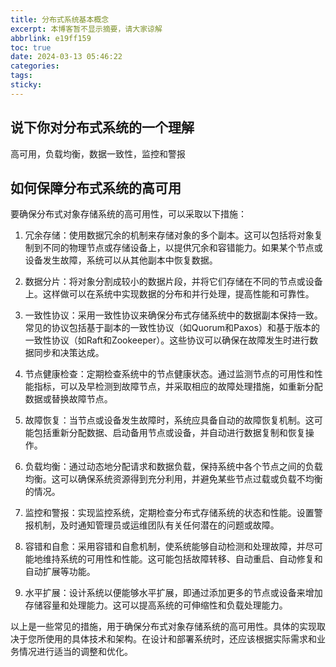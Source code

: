 ```yaml
---
title: 分布式系统基本概念
excerpt: 本博客暂不显示摘要，请大家谅解
abbrlink: e19ff159
toc: true
date: 2024-03-13 05:46:22
categories:
tags:
sticky:
---
```


## 说下你对分布式系统的一个理解

高可用，负载均衡，数据一致性，监控和警报

## 如何保障分布式系统的高可用

要确保分布式对象存储系统的高可用性，可以采取以下措施：

1. 冗余存储：使用数据冗余的机制来存储对象的多个副本。这可以包括将对象复制到不同的物理节点或存储设备上，以提供冗余和容错能力。如果某个节点或设备发生故障，系统可以从其他副本中恢复数据。

2. 数据分片：将对象分割成较小的数据片段，并将它们存储在不同的节点或设备上。这样做可以在系统中实现数据的分布和并行处理，提高性能和可靠性。

3. 一致性协议：采用一致性协议来确保分布式存储系统中的数据副本保持一致。常见的协议包括基于副本的一致性协议（如Quorum和Paxos）和基于版本的一致性协议（如Raft和Zookeeper）。这些协议可以确保在故障发生时进行数据同步和决策达成。

4. 节点健康检查：定期检查系统中的节点健康状态。通过监测节点的可用性和性能指标，可以及早检测到故障节点，并采取相应的故障处理措施，如重新分配数据或替换故障节点。

5. 故障恢复：当节点或设备发生故障时，系统应具备自动的故障恢复机制。这可能包括重新分配数据、启动备用节点或设备，并自动进行数据复制和恢复操作。

6. 负载均衡：通过动态地分配请求和数据负载，保持系统中各个节点之间的负载均衡。这可以确保系统资源得到充分利用，并避免某些节点过载或负载不均衡的情况。

7. 监控和警报：实现监控系统，定期检查分布式存储系统的状态和性能。设置警报机制，及时通知管理员或运维团队有关任何潜在的问题或故障。

8. 容错和自愈：采用容错和自愈机制，使系统能够自动检测和处理故障，并尽可能地维持系统的可用性和性能。这可能包括故障转移、自动重启、自动修复和自动扩展等功能。

9. 水平扩展：设计系统以便能够水平扩展，即通过添加更多的节点或设备来增加存储容量和处理能力。这可以提高系统的可伸缩性和负载处理能力。

以上是一些常见的措施，用于确保分布式对象存储系统的高可用性。具体的实现取决于您所使用的具体技术和架构。在设计和部署系统时，还应该根据实际需求和业务情况进行适当的调整和优化。
